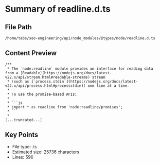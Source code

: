 # Summary of readline.d.ts
  
## File Path
`/home/tabs/seo-engineering/api/node_modules/@types/node/readline.d.ts`

## Content Preview
```
/**
 * The `node:readline` module provides an interface for reading data from a [Readable](https://nodejs.org/docs/latest-v22.x/api/stream.html#readable-streams) stream
 * (such as [`process.stdin`](https://nodejs.org/docs/latest-v22.x/api/process.html#processstdin)) one line at a time.
 *
 * To use the promise-based APIs:
 *
 * ```js
 * import * as readline from 'node:readline/promises';
 * ```
 *
[...truncated...]
```

## Key Points
- File type: .ts
- Estimated size: 25736 characters
- Lines: 590
